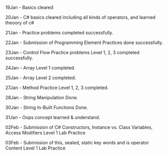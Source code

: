 19Jan - Basics cleared

20Jan - C# basics cleared including all kinds of operators, and learned theoory of c#

21Jan - Practice problems completed successfully.

22Jan - Submission of Programming Element Practices done successfully.

23Jan - Control Flow Practice problems Level 1, 2, 3 completed successfully.

24Jan - Array Level 1 completed.

25Jan - Array Level 2 completed.

27Jan - Method Practice Level 1, 2, 3 completed.

28Jan - String Manipulation Done.

30Jan - String In-Built Functions Done.

31Jan - Oops concept learned & understand.

02Feb - Submission of C# Constructors, Instance vs. Class Variables, Access Modifiers Level 1 Lab Practice

03Feb - Submission of this, sealed, static key words and is operator Content Level 1 Lab Practice 
